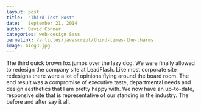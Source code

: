 ```yaml
---
layout: post
title:  "Third Test Post"
date:   September 21, 2014
author: David Conner
categories: web-design Sass
permalink: /articles/javascript/third-times-the-charms
image: blog3.jpg
---
```




The third quick brown fox jumps over the lazy dog. We were finally allowed to redesign the company site at LeadFlash. Like most corporate site redesigns there were a lot of opinions flying around the board room. The end result was a compromise of executive taste, departmental needs and design aesthetics that I am pretty happy with. We now have an up-to-date, responsive site that is representative of our standing in the industry. The before and after say it all.